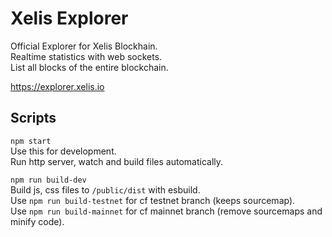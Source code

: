 # Xelis Explorer

Official Explorer for Xelis Blockhain.  
Realtime statistics with web sockets.  
List all blocks of the entire blockchain.  

<https://explorer.xelis.io>  

## Scripts

`npm start`  
Use this for development.  
Run http server, watch and build files automatically.  

`npm run build-dev`  
Build js, css files to `/public/dist` with esbuild.  
Use `npm run build-testnet` for cf testnet branch (keeps sourcemap).  
Use `npm run build-mainnet` for cf mainnet branch (remove sourcemaps and minify code).  
